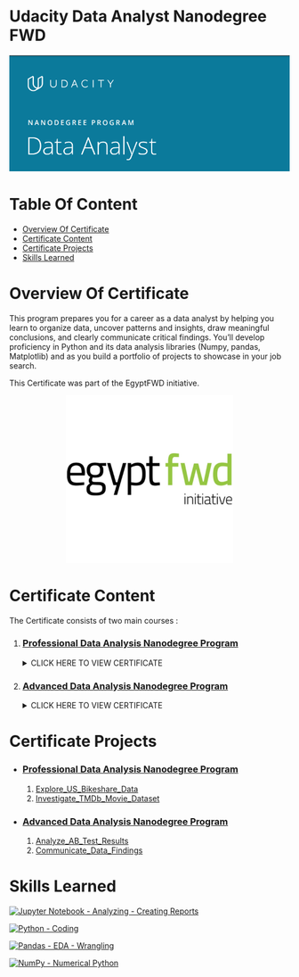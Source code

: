 # Udacity Data Analyst Nanodegree FWD<!-- omit in toc -->
![](Assests/Udacity_data_analyst_banner.png)

# Table Of Content<!-- omit in toc -->
- [Overview Of Certificate](#overview-of-certificate)
- [Certificate Content](#certificate-content)
- [Certificate Projects](#certificate-projects)
- [Skills Learned](#skills-learned)

# Overview Of Certificate
This program prepares you for a career as a data analyst by helping you learn to organize data, uncover
patterns and insights, draw meaningful conclusions, and clearly communicate critical findings. You’ll
develop proficiency in Python and its data analysis libraries (Numpy, pandas, Matplotlib) and as you
build a portfolio of projects to showcase in your job search.

This Certificate was part of the EgyptFWD initiative.
<p align="center">
  <img width="300" height="" src="Assests\egfwd.jpg">
</p>

# Certificate Content
The Certificate consists of two main courses :
1. ### [Professional Data Analysis Nanodegree Program](https://github.com/hossam-elshabory/Udacity_Data_Analyst_Nanodegree_FWD/tree/master/Udacity_Professional_Data_Analyst_Nanodegree_FWD)

    <details>
    <summary>CLICK HERE TO VIEW CERTIFICATE</summary>

    ![](https://s3-us-west-2.amazonaws.com/udacity-printer/production/certificates/bd89db35-8847-4994-8e88-43084eb5c41a.svg)

    </details>

2. ### [Advanced Data Analysis Nanodegree Program](https://github.com/hossam-elshabory/Udacity_Data_Analyst_Nanodegree_FWD/tree/master/Udacity_Advanced_Data_Analyst_Nanodegree_FWD)

    <details>
    <summary>CLICK HERE TO VIEW CERTIFICATE</summary>

    ![](https://s3-us-west-2.amazonaws.com/udacity-printer/production/certificates/92b1d8bc-8fa8-4a2b-8339-9fdccedc8ce1.svg)

    </details>


# Certificate Projects
- ### [Professional Data Analysis Nanodegree Program]([Udacity_Professional_Data_Analyst_Nanodegree_FWD\README.md](https://github.com/hossam-elshabory/Udacity_Data_Analyst_Nanodegree_FWD/blob/master/Udacity_Professional_Data_Analyst_Nanodegree_FWD/README.md))
  1. [Explore_US_Bikeshare_Data]([Udacity_Professional_Data_Analyst_Nanodegree_FWD\Explore_US_Bikeshare_Data\README.md](https://github.com/hossam-elshabory/Udacity_Data_Analyst_Nanodegree_FWD/tree/master/Udacity_Professional_Data_Analyst_Nanodegree_FWD/Explore_US_Bikeshare_Data))
  2. [Investigate_TMDb_Movie_Dataset]([Udacity_Professional_Data_Analyst_Nanodegree_FWD\Investigate_TMDb_Movie_Dataset\README.md](https://github.com/hossam-elshabory/Udacity_Data_Analyst_Nanodegree_FWD/tree/master/Udacity_Professional_Data_Analyst_Nanodegree_FWD/Investigate_TMDb_Movie_Dataset))

- ### [Advanced Data Analysis Nanodegree Program](Udacity_Advanced_Data_Analyst_Nanodegree_FWD\README.md)
  1. [Analyze_AB_Test_Results](Udacity_Advanced_Data_Analyst_Nanodegree_FWD\Analyze_AB_Test_Results\README.md)
  2. [Communicate_Data_Findings](Udacity_Advanced_Data_Analyst_Nanodegree_FWD\Communicate_Data_Findings\README.md)

# Skills Learned
[![Jupyter Notebook - Analyzing - Creating Reports](https://img.shields.io/badge/Jupyter_Notebook-Analyzing_--_Creating_Reports-ff9500?style=for-the-badge&logo=jupyter)](https://)

[![Python - Coding](https://img.shields.io/badge/Python-Coding-eeec11?style=for-the-badge&logo=python)](https://)

[![Pandas - EDA - Wrangling](https://img.shields.io/badge/Pandas-EDA_--_Wrangling-bf31ce?style=for-the-badge&logo=pandas)](https://)

[![NumPy - Numerical Python](https://img.shields.io/badge/NumPy-Numerical_Python-2f00ff?style=for-the-badge&logo=NumPy)](https://)

